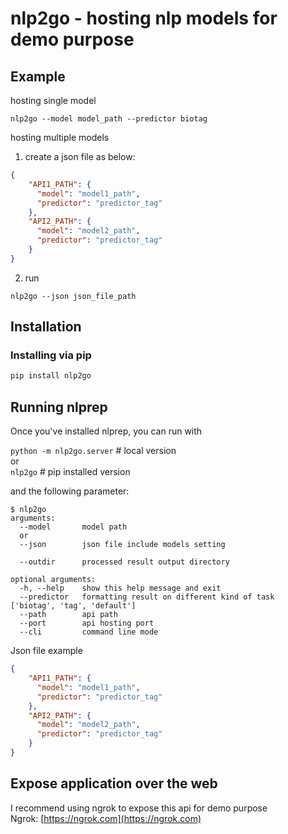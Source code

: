 # nlp2go - hosting nlp models for demo purpose

## Example
hosting single model
```
nlp2go --model model_path --predictor biotag
```
hosting multiple models
1. create a json file as below:
```json
{
    "API1_PATH": {
      "model": "model1_path",
      "predictor": "predictor_tag"
    },
    "API2_PATH": {
      "model": "model2_path",
      "predictor": "predictor_tag"
    }
}
```
2. run
```
nlp2go --json json_file_path  
```

## Installation

### Installing via pip
```bash
pip install nlp2go
```

## Running nlprep

Once you've installed nlprep, you can run with

`python -m nlp2go.server` # local version  
or  
`nlp2go`  # pip installed version

and the following parameter:
```
$ nlp2go
arguments:
  --model       model path 
  or   
  --json        json file include models setting 
  
  --outdir      processed result output directory       
  
optional arguments:
  -h, --help    show this help message and exit
  --predictor   formatting result on different kind of task    ['biotag', 'tag', 'default']  
  --path        api path
  --port        api hosting port
  --cli         command line mode
```
Json file example
```json
{
    "API1_PATH": {
      "model": "model1_path",
      "predictor": "predictor_tag"
    },
    "API2_PATH": {
      "model": "model2_path",
      "predictor": "predictor_tag"
    }
}
```

## Expose application over the web
I recommend using ngrok to expose this api for demo purpose  
Ngrok: [https://ngrok.com](https://ngrok.com)


